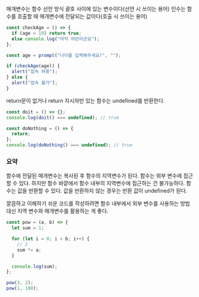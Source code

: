매개변수는 함수 선언 방식 괄호 사이에 있는 변수이다(선언 시 쓰이는 용어)
인수는 함수를 호출할 때 매개변수에 전달되는 값이다(호출 시 쓰이는 용어)

```js
const checkAge = () => {
  if (age > 19) return true;
  else console.log("아직 어린이군요");
};

const age = prompt("나이를 입력해주세요!", "");

if (checkAge(age)) {
  alert("접속 허용");
} else {
  alert("접속 불가");
}
```

return문이 없거나 return 지시자만 있는 함수는 undefined를 반환한다.

```js
const doit = () => {};
console.log(doit() === undefined); // true

const doNothing = () => {
  return;
};
console.log(doNothing() === undefined); // true
```

### 요약

함수에 전달된 매개변수는 복사된 후 함수의 지역변수가 된다.
함수는 외부 변수에 접근할 수 있다. 하지만 함수 바깥에서 함수 내부의 지역변수에 접근하는 건 불가능하다.
함수는 값을 반환할 수 있다. 값을 반환하지 않는 경우는 반환 값이 undefined가 된다.

깔끔하고 이해하기 쉬운 코드를 작성하려면 함수 내부에서 외부 변수를 사용하는 방법 대신 지역 변수와 매개변수를 활용하는 게 좋다.

```js
const pow = (a, b) => {
  let sum = 1;

  for (let i = 0; i < b; i++) {
    // 2
    sum *= a;
  }

  console.log(sum);
};

pow(3, 2);
pow(1, 100);
```
